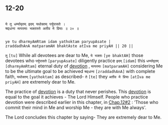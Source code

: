 ## 12-20


```shloka-sa

ये तु धर्म्यामृतम् इदम् यथोक्तम् पर्युपासते ।
श्रद्दधाना मत्परमाः भक्तास्ते अतीव मे प्रियाः ॥ २० ॥

```
```shloka-sa-hk

ye tu dharmyAmRtam idam yathoktam paryupAsate |
zraddadhAnA matparamAH bhaktAste atIva me priyAH || 20 ||

```
`तु` `[tu]` While all devotees are dear to Me, `ये भक्ताः` `[ye bhaktAH]` those devotees who `पर्युपासते` `[paryupAsate]` diligently practice `इदम्` `[idam]` this `धर्म्यामृतम्` `[dharmyAmRtam]` eternal duty of 
[devotion](bhakti_a_defn)
, `मत्परमाः` `[matparamAH]` considering Me to be the ultimate goal to be achieved `श्रद्दधाना` `[zraddadhAnA]` with complete faith, `यथोक्तम्` `[yathoktam]` as described- `ते` `[te]` they `अतीव मे प्रियाः` `[atIva me priyAH]` are extremely dear to Me.



The practice of 
[devotion](bhakti_a_defn)
 is a duty that never perishes. This 
[devotion](bhakti_a_defn)
 is equal to the goal it achieves - The Lord Himself. People who practice devotion were described earlier in this chapter, in 
[Chap.12#2](_2)
: ‘Those who commit their mind in Me and worship Me - they are with Me always'. 

The Lord concludes this chapter by saying- They are extremely dear to Me.



